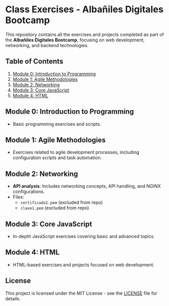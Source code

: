 # Class Exercises - Albañiles Digitales Bootcamp

This repository contains all the exercises and projects completed as part of the **Albañiles Digitales Bootcamp**, focusing on web development, networking, and backend technologies.

## Table of Contents
1. [Module 0: Introduction to Programming](#module-0-introduction-to-programming)
2. [Module 1: Agile Methodologies](#module-1-agile-methodologies)
3. [Module 2: Networking](#module-2-networking)
4. [Module 3: Core JavaScript](#module-3-core-javascript)
5. [Module 4: HTML](#module-4-html)

## Module 0: Introduction to Programming
- Basic programming exercises and scripts.

## Module 1: Agile Methodologies
- Exercises related to agile development processes, including configuration scripts and task automation.

## Module 2: Networking
- **API analysis**: Includes networking concepts, API handling, and NGINX configurations.
- Files:
  - `certificado1.pem` (excluded from repo)
  - `clave1.pem` (excluded from repo)

## Module 3: Core JavaScript
- In-depth JavaScript exercises covering basic and advanced topics.

## Module 4: HTML
- HTML-based exercises and projects focused on web development.

## License
This project is licensed under the MIT License - see the [LICENSE](LICENSE) file for details.
